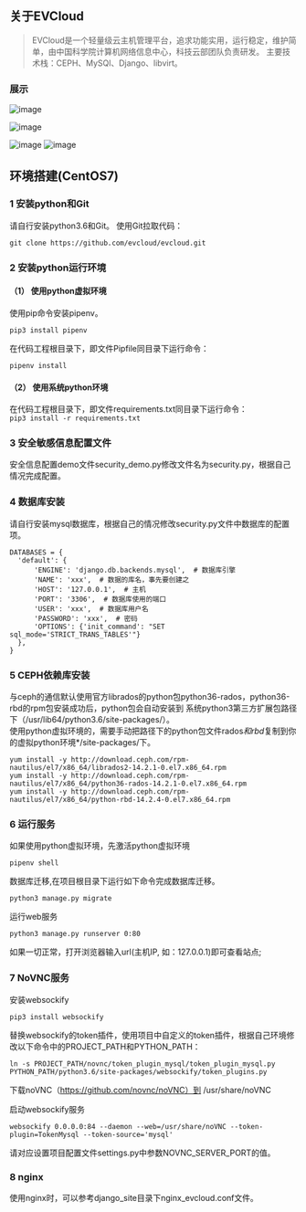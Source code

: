 ## 关于EVCloud

> EVCloud是一个轻量级云主机管理平台，追求功能实用，运行稳定，维护简单，由中国科学院计算机网络信息中心，科技云部团队负责研发。
主要技术栈：CEPH、MySQl、Django、libvirt。

### 展示
![image](https://github.com/evcloud/evcloud_dev/blob/develop/docs/static/docs/images/vm-list.png "Vm List")

![image](https://github.com/evcloud/evcloud_dev/blob/develop/docs/static/docs/images/vdisk.png "VDick")

![image](https://github.com/evcloud/evcloud_dev/blob/develop/docs/static/docs/images/vm-vnc.png "Vm VNC")
![image](https://github.com/evcloud/evcloud_dev/blob/develop/docs/static/docs/images/reports.png "reports")

## 环境搭建(CentOS7)
### 1 安装python和Git
请自行安装python3.6和Git。
使用Git拉取代码： 
```
git clone https://github.com/evcloud/evcloud.git
```
### 2 安装python运行环境
#### （1） 使用python虚拟环境
使用pip命令安装pipenv。  
```
pip3 install pipenv
```
在代码工程根目录下，即文件Pipfile同目录下运行命令：  
```
pipenv install
```
#### （2） 使用系统python环境
在代码工程根目录下，即文件requirements.txt同目录下运行命令：  
```pip3 install -r requirements.txt```

### 3 安全敏感信息配置文件
安全信息配置demo文件security_demo.py修改文件名为security.py，根据自己情况完成配置。

### 4 数据库安装
请自行安装mysql数据库，根据自己的情况修改security.py文件中数据库的配置项。 
  ```
DATABASES = {
    'default': {
        'ENGINE': 'django.db.backends.mysql',  # 数据库引擎
        'NAME': 'xxx',  # 数据的库名，事先要创建之
        'HOST': '127.0.0.1',  # 主机
        'PORT': '3306',  # 数据库使用的端口
        'USER': 'xxx',  # 数据库用户名
        'PASSWORD': 'xxx',  # 密码
        'OPTIONS': {'init_command': "SET sql_mode='STRICT_TRANS_TABLES'"}
    },
}
```   

### 5 CEPH依赖库安装
与ceph的通信默认使用官方librados的python包python36-rados，python36-rbd的rpm包安装成功后，python包会自动安装到
系统python3第三方扩展包路径下（/usr/lib64/python3.6/site-packages/）。    
使用python虚拟环境的，需要手动把路径下的python包文件rados*和rbd*复制到你的虚拟python环境*/site-packages/下。
```
yum install -y http://download.ceph.com/rpm-nautilus/el7/x86_64/librados2-14.2.1-0.el7.x86_64.rpm
yum install -y http://download.ceph.com/rpm-nautilus/el7/x86_64/python36-rados-14.2.1-0.el7.x86_64.rpm
yum install -y http://download.ceph.com/rpm-nautilus/el7/x86_64/python-rbd-14.2.4-0.el7.x86_64.rpm
```

### 6 运行服务
如果使用python虚拟环境，先激活python虚拟环境  
```
pipenv shell
```    
数据库迁移,在项目根目录下运行如下命令完成数据库迁移。  
```
python3 manage.py migrate
```
运行web服务  
```
python3 manage.py runserver 0:80
```   
如果一切正常，打开浏览器输入url(主机IP, 如：127.0.0.1)即可查看站点;

### 7 NoVNC服务
安装websockify
```
pip3 install websockify
```
替换websockify的token插件，使用项目中自定义的token插件，根据自己环境修改以下命令中的PROJECT_PATH和PYTHON_PATH：
```
ln -s PROJECT_PATH/novnc/token_plugin_mysql/token_plugin_mysql.py PYTHON_PATH/python3.6/site-packages/websockify/token_plugins.py
```
下载noVNC（https://github.com/novnc/noVNC）到 /usr/share/noVNC

启动websockify服务
```
websockify 0.0.0.0:84 --daemon --web=/usr/share/noVNC --token-plugin=TokenMysql --token-source='mysql'
```
请对应设置项目配置文件settings.py中参数NOVNC_SERVER_PORT的值。

### 8 nginx
使用nginx时，可以参考django_site目录下nginx_evcloud.conf文件。



